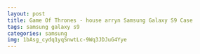 ```yaml
---
layout: post
title: Game Of Thrones - house arryn Samsung Galaxy S9 Case
tags: samsung galaxy s9
categories: samsung
img: 1bAsg_cydq1yqSnwtLc-9Wq3JDJuG4Yye
---
```

